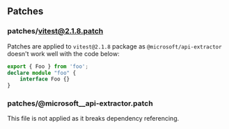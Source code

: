 ## Patches

### patches/vitest@2.1.8.patch

Patches are applied to `vitest@2.1.8` package as `@microsoft/api-extractor` doesn't work well with the code below:

```ts
export { Foo } from 'foo';
declare module "foo" {
    interface Foo {}
}
```

### patches/@microsoft__api-extractor.patch

This file is not applied as it breaks dependency referencing.
